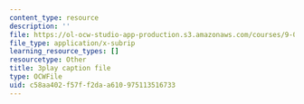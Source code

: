 ```yaml
---
content_type: resource
description: ''
file: https://ol-ocw-studio-app-production.s3.amazonaws.com/courses/9-00-introduction-to-psychology-fall-2004/c58aa402f57ff2daa610975113516733_10505.srt
file_type: application/x-subrip
learning_resource_types: []
resourcetype: Other
title: 3play caption file
type: OCWFile
uid: c58aa402-f57f-f2da-a610-975113516733
---
```

